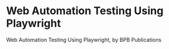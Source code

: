 # Web Automation Testing Using Playwright
 Web Automation Testing Using Playwright, by BPB Publications
